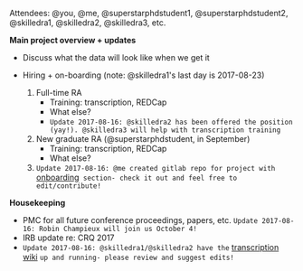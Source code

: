 Attendees: @you, @me, @superstarphdstudent1, @superstarphdstudent2, @skilledra1, @skilledra2, @skilledra3, etc.



**Main project overview + updates**

- Discuss what the data will look like when we get it
- Hiring + on-boarding (note: @skilledra1's last day is 2017-08-23)

	1. Full-time RA
		- Training: transcription, REDCap
		- What else?
		- `Update 2017-08-16: @skilledra2 has been offered the position (yay!). @skilledra3 will help with transcription training`
	1. New graduate RA (@superstarphdstudent, in September)
		- Training: transcription, REDCap
		- What else?
	1. `Update 2017-08-16: @me created gitlab repo for project with` [onboarding](https://repo.cslu.ohsu.edu/language-outcomes/onboarding)` section- check it out and feel free to edit/contribute!`

	  
**Housekeeping**

- PMC for all future conference proceedings, papers, etc. `Update 2017-08-16: Robin Champieux will join us October 4!`
- IRB update re: CRQ 2017
- `Update 2017-08-16: @skilledra1/@skilledra2 have the` [transcription wiki](https://repo.cslu.ohsu.edu/language-outcomes/transcription/wikis/home) `up and running- please review and suggest edits!`